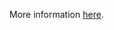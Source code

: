 More information [here](https://docs.paloaltonetworks.com/content/techdocs/en_US/prisma/prisma-cloud/prisma-cloud-code-security-policy-reference/kubernetes-policies/kubernetes-policy-index/ensure-clusterroles-that-grant-permissions-to-approve-certificatesigningrequests-are-minimized.html).
